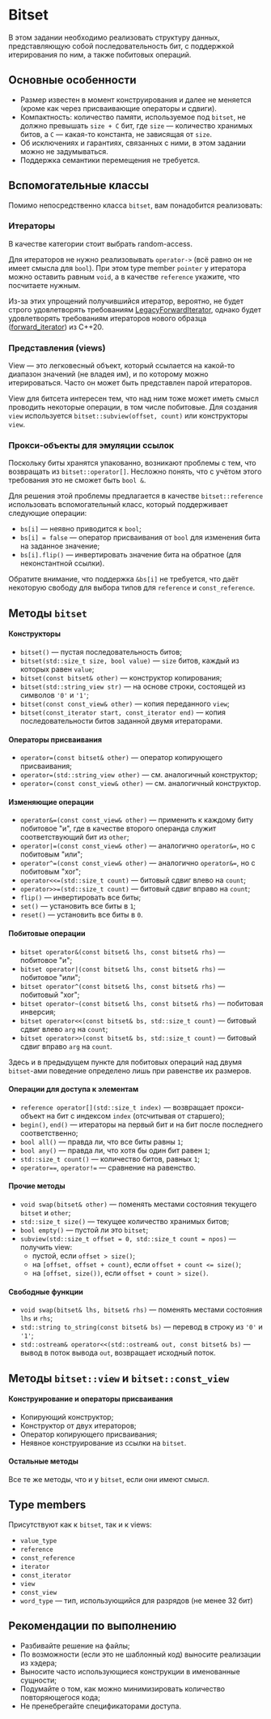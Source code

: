 # Bitset

В этом задании необходимо реализовать структуру данных, представляющую собой последовательность бит, с поддержкой итерирования по ним, а также побитовых операций.

## Основные особенности

- Размер известен в момент конструирования и далее не меняется (кроме как через присваивающие операторы и сдвиги).
- Компактность: количество памяти, используемое под `bitset`, не должно превышать `size + C` бит, где `size` &mdash; количество хранимых битов, а `C` &mdash; какая-то константа, не зависящая от `size`.
- Об исключениях и гарантиях, связанных с ними, в этом задании можно не задумываться.
- Поддержка семантики перемещения не требуется.

## Вспомогательные классы

Помимо непосредственно класса `bitset`, вам понадобится реализовать:

### Итераторы

В качестве категории стоит выбрать random-access.

Для итераторов не нужно реализовывать `operator->` (всё равно он не имеет смысла для `bool`). При этом type member `pointer` у итератора можно оставить равным `void`, а в качестве `reference` укажите, что посчитаете нужным.

Из-за этих упрощений получившийся итератор, вероятно, не будет строго удовлетворять требованиям [LegacyForwardIterator](https://en.cppreference.com/w/cpp/named_req/ForwardIterator), однако будет удовлетворять требованиям итераторов нового образца ([forward_iterator](https://en.cppreference.com/w/cpp/iterator/forward_iterator)) из C++20.


### Представления (views)

View &mdash; это легковесный объект, который ссылается на какой-то диапазон значений (не владея им), и по которому можно итерироваться. Часто он может быть представлен парой итераторов.

View для битсета интересен тем, что над ним тоже может иметь смысл проводить некоторые операции, в том числе побитовые. Для создания `view` используется `bitset::subview(offset, count)` или конструкторы `view`.

### Прокси-объекты для эмуляции ссылок

Поскольку биты хранятся упакованно, возникают проблемы с тем, что возвращать из `bitset::operator[]`. Несложно понять, что с учётом этого требования это не сможет быть `bool &`.

Для решения этой проблемы предлагается в качестве `bitset::reference` использовать вспомогательный класс, который поддерживает следующие операции:
- `bs[i]` &mdash; неявно приводится к `bool`;
- `bs[i] = false` &mdash; оператор присваивания от `bool` для изменения бита на заданное значение;
- `bs[i].flip()` &mdash; инвертировать значение бита на обратное (для неконстантной ссылки).

Обратите внимание, что поддержка `&bs[i]` не требуется, что даёт некоторую свободу для выбора типов для `reference` и `const_reference`.

## Методы `bitset`

#### Конструкторы

- `bitset()` &mdash; пустая последовательность битов;
- `bitset(std::size_t size, bool value)` &mdash; `size` битов, каждый из которых равен `value`;
- `bitset(const bitset& other)` &mdash; конструктор копирования;
- `bitset(std::string_view str)` &mdash; на основе строки, состоящей из символов `'0'` и `'1'`;
- `bitset(const const_view& other)` &mdash; копия переданного `view`;
- `bitset(const_iterator start, const_iterator end)` &mdash; копия последовательности битов заданной двумя итераторами.

#### Операторы присваивания

- `operator=(const bitset& other)` &mdash; оператор копирующего присваивания;
- `operator=(std::string_view other)` &mdash; см. аналогичный конструктор;
- `operator=(const const_view& other)` &mdash; см. аналогичный конструктор.

#### Изменяющие операции

- `operator&=(const const_view& other)` &mdash; применить к каждому биту побитовое "и", где в качестве второго операнда служит соответствующий бит из `other`;
- `operator|=(const const_view& other)` &mdash; аналогично `operator&=`, но с побитовым "или";
- `operator^=(const const_view& other)` &mdash; аналогично `operator&=`, но с побитовым "xor";
- `operator<<=(std::size_t count)` &mdash; битовый сдвиг влево на `count`;
- `operator>>=(std::size_t count)` &mdash; битовый сдвиг вправо на `count`;
- `flip()` &mdash; инвертировать все биты;
- `set()` &mdash; установить все биты в `1`;
- `reset()` &mdash; установить все биты в `0`.

#### Побитовые операции

- `bitset operator&(const bitset& lhs, const bitset& rhs)` &mdash; побитовое "и";
- `bitset operator|(const bitset& lhs, const bitset& rhs)` &mdash; побитовое "или";
- `bitset operator^(const bitset& lhs, const bitset& rhs)` &mdash; побитовый "xor";
- `bitset operator~(const bitset& lhs, const bitset& rhs)` &mdash; побитовая инверсия;
- `bitset operator<<(const bitset& bs, std::size_t count)` &mdash; битовый сдвиг влево `arg` на `count`;
- `bitset operator>>(const bitset& bs, std::size_t count)` &mdash; битовый сдвиг вправо `arg` на `count`.

Здесь и в предыдущем пункте для побитовых операций над двумя `bitset`-ами поведение определено лишь при равенстве их размеров.

#### Операции для доступа к элементам

- `reference operator[](std::size_t index)` &mdash; возвращает прокси-объект на бит с индексом `index` (отсчитывая от старшего);
- `begin()`, `end()` &mdash; итераторы на первый бит и на бит после последнего соответственно;
- `bool all()` &mdash; правда ли, что все биты равны `1`;
- `bool any()` &mdash; правда ли, что хотя бы один бит равен `1`;
- `std::size_t count()` &mdash; количество битов, равных `1`;
- `operator==`, `operator!=` &mdash; сравнение на равенство.

#### Прочие методы

- `void swap(bitset& other)` &mdash; поменять местами состояния текущего `bitset` и `other`;
- `std::size_t size()` &mdash; текущее количество хранимых битов;
- `bool empty()` &mdash; пустой ли это `bitset`;
- `subview(std::size_t offset = 0, std::size_t count = npos)` &mdash; получить view:
  - пустой, если `offset > size()`;
  - на `[offset, offset + count)`, если `offset + count <= size()`;
  - на `[offset, size())`, если `offset + count > size()`.

#### Свободные функции

- `void swap(bitset& lhs, bitset& rhs)` &mdash; поменять местами состояния `lhs` и `rhs`;
- `std::string to_string(const bitset& bs)` &mdash; перевод в строку из `'0'` и `'1'`;
- `std::ostream& operator<<(std::ostream& out, const bitset& bs)` &mdash; вывод в поток вывода `out`, возвращает исходный поток.

## Методы `bitset::view` и `bitset::const_view`

#### Конструирование и операторы присваивания

- Копирующий конструктор;
- Конструктор от двух итераторов;
- Оператор копирующего присваивания;
- Неявное конструирование из ссылки на `bitset`.

#### Остальные методы

Все те же методы, что и у `bitset`, если они имеют смысл.

## Type members

Присутствуют как к `bitset`, так и к views:
- `value_type`
- `reference`
- `const_reference`
- `iterator`
- `const_iterator`
- `view`
- `const_view`
- `word_type` &mdash; тип, использующийся для разрядов (не менее 32 бит)

## Рекомендации по выполнению

- Разбивайте решение на файлы;
- По возможности (если это не шаблонный код) выносите реализации из хэдера;
- Выносите часто использующиеся конструкции в именованные сущности;
- Подумайте о том, как можно минимизировать количество повторяющегося кода;
- Не пренебрегайте спецификаторами доступа.
